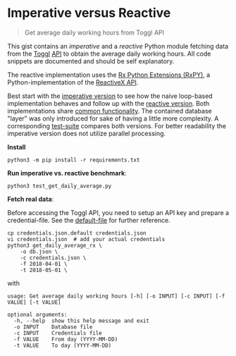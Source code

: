 # Imperative versus Reactive

> Get average daily working hours from Toggl API

This gist contains an _imperative_ and a _reactive_ Python module fetching data from the [Toggl](https://toggl.com/) [API](https://github.com/toggl/toggl_api_docs/blob/master/toggl_api.md) to obtain the average daily working hours. All code snippets are documented and should be self explanatory.

The reactive implementation uses the [Rx Python Extensions (RxPY)](https://github.com/ReactiveX/RxPY), a Python-implementation of the [ReactiveX API](http://reactivex.io/).

Best start with the [imperative version](#file-get_daily_average_imp-py) to see how the naive loop-based implementation behaves and follow up with the [reactive version](#file-get_daily_average_rx-py). Both implementations share [common functionality](#file-toggl_api_commons-py). The contained database "layer" was only introduced for sake of having a little more complexity. A corresponding [test-suite](#file-test_get_daily_average-py) compares both versions. For better readability the imperative version does not utilize parallel processing.

**Install**

    python3 -m pip install -r requirements.txt

**Run imperative vs. reactive benchmark**:

    python3 test_get_daily_average.py

**Fetch real data**:

Before accessing the Toggl API, you need to setup an API key and prepare a credential-file. See the [default-file](#file-credentials-json-default) for further reference.

    cp credentials.json.default credentials.json
    vi credentials.json  # add your actual credentials
    python3 get_daily_average_rx \
        -o db.json \
        -c credentials.json \
        -f 2018-04-01 \
        -t 2018-05-01 \

with

    usage: Get average daily working hours [-h] [-o INPUT] [-c INPUT] [-f VALUE] [-t VALUE]

    optional arguments:
      -h, --help  show this help message and exit
      -o INPUT    Database file
      -c INPUT    Credentials file
      -f VALUE    From day (YYYY-MM-DD)
      -t VALUE    To day (YYYY-MM-DD)
